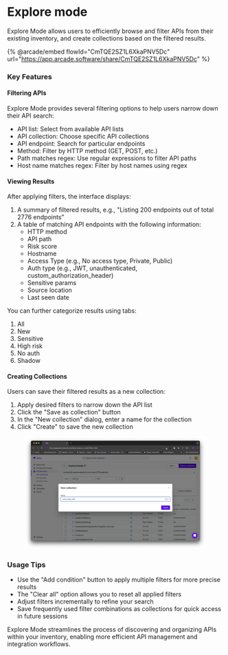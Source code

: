 # Explore mode

Explore Mode allows users to efficiently browse and filter APIs from their existing inventory, and create collections based on the filtered results.

{% @arcade/embed flowId="CmTQE2SZ1L6XkaPNV5Dc" url="https://app.arcade.software/share/CmTQE2SZ1L6XkaPNV5Dc" %}

### Key Features

#### Filtering APIs

Explore Mode provides several filtering options to help users narrow down their API search:

* API list: Select from available API lists
* API collection: Choose specific API collections
* API endpoint: Search for particular endpoints
* Method: Filter by HTTP method (GET, POST, etc.)
* Path matches regex: Use regular expressions to filter API paths
* Host name matches regex: Filter by host names using regex

#### Viewing Results

After applying filters, the interface displays:

1. A summary of filtered results, e.g., "Listing 200 endpoints out of total 2776 endpoints"
2. A table of matching API endpoints with the following information:
   * HTTP method
   * API path
   * Risk score
   * Hostname
   * Access Type (e.g., No access type, Private, Public)
   * Auth type (e.g., JWT, unauthenticated, custom\_authorization\_header)
   * Sensitive params
   * Source location
   * Last seen date

You can further categorize results using tabs:

1. All
2. New
3. Sensitive
4. High risk
5. No auth
6. Shadow

#### Creating Collections

Users can save their filtered results as a new collection:

1. Apply desired filters to narrow down the API list
2. Click the "Save as collection" button
3. In the "New collection" dialog, enter a name for the collection
4. Click "Create" to save the new collection

<figure><img src="../../.gitbook/assets/image (29).png" alt=""><figcaption></figcaption></figure>

### Usage Tips

* Use the "Add condition" button to apply multiple filters for more precise results
* The "Clear all" option allows you to reset all applied filters
* Adjust filters incrementally to refine your search
* Save frequently used filter combinations as collections for quick access in future sessions

Explore Mode streamlines the process of discovering and organizing APIs within your inventory, enabling more efficient API management and integration workflows.
